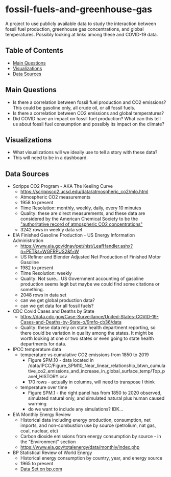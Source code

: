 # fossil-fuels-and-greenhouse-gas
A project to use publicly available data to study the interaction between fossil fuel production, greenhouse gas concentrations, and global temperatures. Possibly looking at links among these and COVID-19 data. 

## Table of Contents
* [Main Questions](#mainquestions)
* [Visualizations](#visualizations)
* [Data Sources](#datasources)

## Main Questions
* Is there a correlation between fossil fuel production and CO2 emissions? This could be gasoline only, all crude oil, or all fossil fuels. 
* Is there a correlation between CO2 emissions and global temperatures?
* Did COVID have an impact on fossil fuel production? What can this tell us about fossil fuel consumption and possibly its impact on the climate?

## Visualizations
* What visualizations will we ideally use to tell a story with these data?
* This will need to be in a dashboard. 

## Data Sources
* Scripps CO2 Program - AKA The Keeling Curve
  * https://scrippsco2.ucsd.edu/data/atmospheric_co2/mlo.html
  * Atmospheric CO2 measurements
  * 1958 to present
  * Time Resolution: monthly, weekly, daily, every 10 minutes
  * Quality: these are direct measurements, and these data are considered by the American Chemical Society to be the ["authoritative record of atmospheric CO2 concentrations"](https://www.acs.org/content/acs/en/education/whatischemistry/landmarks/keeling-curve.html)
  * 3242 rows in weekly data set
* EIA Finished Gasoline Production - US Energy Information Administration
  * https://www.eia.gov/dnav/pet/hist/LeafHandler.ashx?n=PET&s=WGFRPUS2&f=W
  * US Refiner and Blender Adjusted Net Production of Finished Motor Gasoline
  * 1982 to present
  * Time Resolution: weekly
  * Quality: Not sure... US Government accounting of gasoline production seems legit but maybe we could find some citations or something. 
  * 2048 rows in data set
  * can we get global production data?
  * can we get data for all fossil fuels?
* CDC Covid Cases and Deaths by State
  * https://data.cdc.gov/Case-Surveillance/United-States-COVID-19-Cases-and-Deaths-by-State-o/9mfq-cb36/data
  * Quality: these data rely on state health department reporting, so there could be variation in quality among the states. It might be worth looking at one or two states or even going to state health departments for data.  
* IPCC temperature data
  * temperature vs cumulative CO2 emissions from 1850 to 2019 
    * Figure SPM.10 - data located in /data/IPCC/Figure_SPM10_Near_linear_relationship_btwn_cumulative_co2_emissions_and_increase_in_global_surface_temp/Top_panel_HISTORY.csv
    * 170 rows - actually in columns, will need to transpose I think
  * temperature over time 
    * Figure SPM.1 - the right panel has from 1850 to 2020 observed, simulated natural only, and simulated natural plus human caused warming
    * do we want to include any simulations? IDK...
* EIA Monthly Energy Review
  * Historical data including energy production, consumption, net imports, and non-combustion use by source (petrolium, nat gas, coal, nuclear, etc)
  * Carbon dioxide emissions from energy consumption by source - in the "Environment" section
  * https://www.eia.gov/totalenergy/data/monthly/index.php
* BP Statistical Review of World Energy
  * Historical energy consumption by country, year, and energy source
  * 1965 to present
  * [Data Set on bp.com](https://www.bp.com/en/global/corporate/energy-economics/statistical-review-of-world-energy.html)
